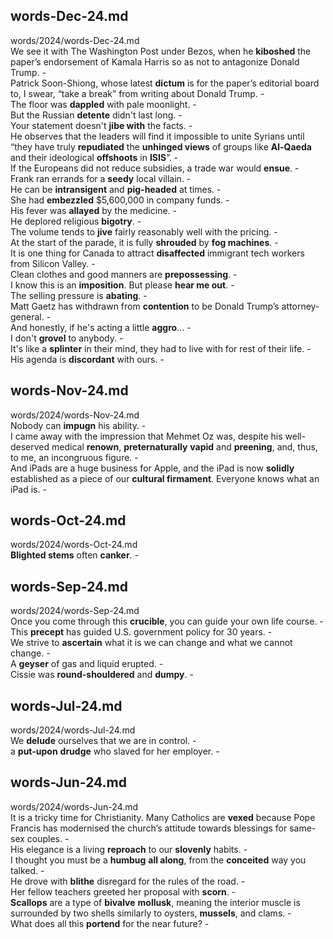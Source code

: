 ## words-Dec-24.md ##  
words/2024/words-Dec-24.md  
We see it with The Washington Post under Bezos, when he **kiboshed** the paper’s endorsement of Kamala Harris so as not to antagonize Donald Trump. -  
Patrick Soon-Shiong, whose latest **dictum** is for the paper’s editorial board to, I swear, “take a break” from writing about Donald Trump. -  
The floor was **dappled** with pale moonlight. -  
But the Russian **detente** didn't last long. -  
Your statement doesn't **jibe with** the facts. -  
He observes that the leaders will find it impossible to unite Syrians until “they have truly **repudiated** the **unhinged views** of groups like **Al-Qaeda** and their ideological **offshoots** in **ISIS**”. -  
If the Europeans did not reduce subsidies, a trade war would **ensue**. -  
Frank ran errands for a **seedy** local villain. -  
He can be **intransigent** and **pig-headed** at times. -  
She had **embezzled** $5,600,000 in company funds. -  
His fever was **allayed** by the medicine. -  
He deplored religious **bigotry**. -  
The volume tends to **jive** fairly reasonably well with the pricing. -  
At the start of the parade, it is fully **shrouded** by **fog machines**. -  
It is one thing for Canada to attract **disaffected** immigrant tech workers from Silicon Valley. -  
Clean clothes and good manners are **prepossessing**. -  
I know this is an **imposition**. But please **hear me out**. -  
The selling pressure is **abating**. -  
Matt Gaetz has withdrawn from **contention** to be Donald Trump’s attorney-general. -  
And honestly, if he's acting a little **aggro**... -  
I don't **grovel** to anybody. -  
It's like a **splinter** in their mind, they had to live with for rest of their life. -  
His agenda is **discordant** with ours. -  

## words-Nov-24.md ##  
words/2024/words-Nov-24.md  
Nobody can **impugn** his ability. -  
I came away with the impression that Mehmet Oz was, despite his well-deserved medical **renown**, **preternaturally** **vapid** and **preening**, and, thus, to me, an incongruous figure. -  
And iPads are a huge business for Apple, and the iPad is now **solidly** established as a piece of our **cultural firmament**. Everyone knows what an iPad is. -  

## words-Oct-24.md ##  
words/2024/words-Oct-24.md  
**Blighted stems** often **canker**. -  

## words-Sep-24.md ##  
words/2024/words-Sep-24.md  
Once you come through this **crucible**, you can guide your own life course. -  
This **precept** has guided U.S. government policy for 30 years. -  
We strive to **ascertain** what it is we can change and what we cannot change. -  
A **geyser** of gas and liquid erupted. -  
Cissie was **round-shouldered** and **dumpy**. -  

## words-Jul-24.md ##  
words/2024/words-Jul-24.md  
We **delude** ourselves that we are in control. -  
a **put-upon** **drudge** who slaved for her employer. -  

## words-Jun-24.md ##  
words/2024/words-Jun-24.md  
It is a tricky time for Christianity. Many Catholics are **vexed** because Pope Francis has modernised the church’s attitude towards blessings for same-sex couples. -  
His elegance is a living **reproach** to our **slovenly** habits. -  
I thought you must be a **humbug** **all along**, from the **conceited** way you talked. -  
He drove with **blithe** disregard for the rules of the road. -  
Her fellow teachers greeted her proposal with **scorn**. -  
**Scallops** are a type of **bivalve** **mollusk**, meaning the interior muscle is surrounded by two shells similarly to oysters, **mussels**, and clams. -  
What does all this **portend** for the near future?  -  
